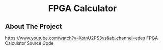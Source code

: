<div align="center">
<h1 align="center">FPGA Calculator</h1>
  <p align="center">
  </p>
</div>

## About The Project

https://www.youtube.com/watch?v=XotnU2PS3vs&ab_channel=edes
FPGA Calculator Source Code
